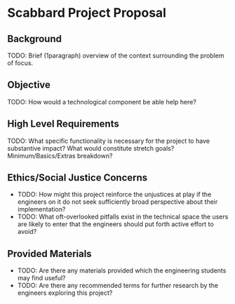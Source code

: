 # Scabbard Project Proposal


## Background

TODO: Brief (1paragraph) overview of the context surrounding the problem of focus.

## Objective 

TODO: How would a technological component be able help here?

## High Level Requirements

TODO: What specific functionality is necessary for the project to have substantive impact? What would constitute stretch goals? Minimum/Basics/Extras breakdown?

## Ethics/Social Justice Concerns

  + TODO: How might this project reinforce the unjustices at play if the engineers on it do not seek sufficiently broad perspective about their implementation?
  + TODO: What oft-overlooked pitfalls exist in the technical space the users are likely to enter that the engineers should put forth active effort to avoid?

## Provided Materials

  + TODO: Are there any materials provided which the engineering students may find useful?
  + TODO: Are there any recommended terms for further research by the engineers exploring this project?
